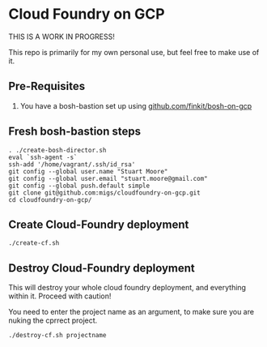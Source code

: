 # Cloud Foundry on GCP

THIS IS A WORK IN PROGRESS!


This repo is primarily for my own personal use, but feel free to make use of it.

## Pre-Requisites

1. You have a bosh-bastion set up using [github.com/finkit/bosh-on-gcp](https://www.github.com/finkit/bosh-on-gcp)

## Fresh bosh-bastion steps

```
. ./create-bosh-director.sh
eval `ssh-agent -s`
ssh-add '/home/vagrant/.ssh/id_rsa'
git config --global user.name "Stuart Moore"
git config --global user.email "stuart.moore@gmail.com"
git config --global push.default simple
git clone git@github.com:migs/cloudfoundry-on-gcp.git
cd cloudfoundry-on-gcp/
```

## Create Cloud-Foundry deployment

```
./create-cf.sh
```

## Destroy Cloud-Foundry deployment

This will destroy your whole cloud foundry deployment, and everything within it. Proceed with caution!

You need to enter the project name as an argument, to make sure you are nuking the cprrect project.


```
./destroy-cf.sh projectname
```

